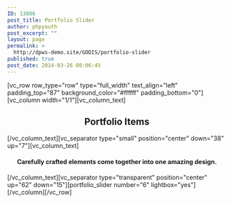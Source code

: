 ```yaml
---
ID: 13886
post_title: Portfolio Slider
author: phpyouth
post_excerpt: ""
layout: page
permalink: >
  http://dpws-demo.site/GODIS/portfolio-slider
published: true
post_date: 2014-03-26 08:06:45
---
```

[vc_row row_type="row" type="full_width" text_align="left" padding_top="87" background_color="#ffffff" padding_bottom="0"][vc_column width="1/1"][vc_column_text]
<h2 style="text-align: center;">Portfolio Items</h2>
[/vc_column_text][vc_separator type="small" position="center" down="38" up="7"][vc_column_text]
<h4 style="text-align: center;">Carefully crafted elements come together into one amazing design.</h4>
[/vc_column_text][vc_separator type="transparent" position="center" up="62" down="15"][portfolio_slider number="6" lightbox="yes"][/vc_column][/vc_row]